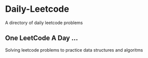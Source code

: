 # Daily-Leetcode
A directory of daily leetcode problems 

## One LeetCode A Day ... 

Solving leetcode problems to practice data structures and algoritms 


